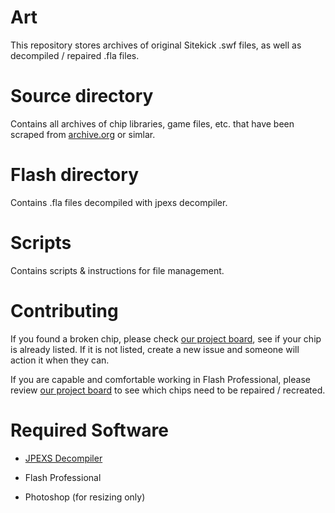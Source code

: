 # Art
This repository stores archives of original Sitekick .swf files, as well as decompiled / repaired .fla files.

# Source directory
Contains all archives of chip libraries, game files, etc. that have been scraped from [archive.org](https://archive.org/) or simlar.

# Flash directory
Contains .fla files decompiled with jpexs decompiler.

# Scripts
Contains scripts & instructions for file management.

# Contributing
If you found a broken chip, please check [our project board](https://github.com/orgs/SitekickRemastered/projects/3/views/1), see if your chip is already listed. If it is not listed, create a new issue and someone will action it when they can.

If you are capable and comfortable working in Flash Professional, please review [our project board](https://github.com/orgs/SitekickRemastered/projects/3/views/1) to see which chips need to be repaired / recreated.

# Required Software
- [JPEXS Decompiler](https://github.com/jindrapetrik/jpexs-decompiler)

- Flash Professional

- Photoshop (for resizing only)
